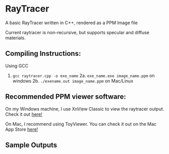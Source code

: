 # RayTracer
A basic RayTracer written in C++, rendered as a PPM Image file

Current raytracer is non-recursive, but supports specular and diffuse materials.

## Compiling Instructions:
Using GCC
1. `gcc raytracer.cpp -o exe_name`
2a. `exe_name.exe image_name.ppm` on windows
2b. `./exename.out image_name.ppm` on Mac/Linux

## Recommended PPM viewer software:
On my Windows machine, I use XnView Classic to view the raytracer output. Check it out [here!](https://www.xnview.com/en/xnview)

On Mac, I recommend using ToyViewer. You can check it out on the Mac App Store [here!](https://apps.apple.com/us/app/toyviewer/id414298354?mt=12)

## Sample Outputs
